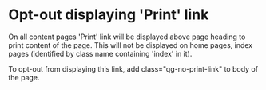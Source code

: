 # Opt-out displaying 'Print' link
On all content pages 'Print' link will be displayed above page heading to print content of the page.
This will not be displayed on home pages, index pages (identified by class name containing 'index' in it).

To opt-out from displaying this link, add class="qg-no-print-link" to body of the page.
